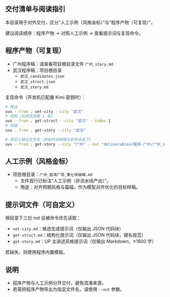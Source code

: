 ## 交付清单与阅读指引

本目录用于对外交付，区分“人工示例（风格金标）”与“程序产物（可复现）”。

建议阅读顺序：程序产物 → 对照人工示例 → 查看提示词与复现命令。

## 程序产物（可复现）

- 广州程序稿：请查看项目根目录文件 `广州_story.md`
- 武汉程序稿：项目根目录
  - `武汉_candidates.json`
  - `武汉_struct.json`
  - `武汉_story.md`

复现命令（开发机已配置 Kimi 密钥时）：

```bash
# 候选
uvx --from . set-city --city "武汉"
# 结构（从候选选第 1 条）
uvx --from . get-struct --city "武汉" --index 1
# 成稿
uvx --from . get-story --city "武汉"

# 自定义输出文件名（例如将成稿输出到本目录下）
uvx --from . get-story --city "广州" --out "deliverables/程序-广州/广州_story.md"
```

## 人工示例（风格金标）

- 项目根目录：`广州_荔湾广场_第七块玻璃.md`
  - 文件首行已标注“人工示例（非流水线产出）”。
  - 用途：对齐预期风格与篇幅，作为模型对齐优化的目标样稿。

## 提示词文件（可自定义）

根目录下三份 md 会被命令优先读取：

- `set-city.md`：候选生成提示词（仅输出 JSON 代码块）
- `get-struct.md`：结构化提示词（仅输出 JSON 代码块，键名规范）
- `get-story.md`：UP 主讲述风格提示词（仅输出 Markdown，≥1800 字）

若缺失，则使用程序内置模板。

## 说明

- 程序产物与人工示例分开交付，避免混淆来源。
- 若需把程序产物导出为指定文件名，请使用 `--out` 参数。

